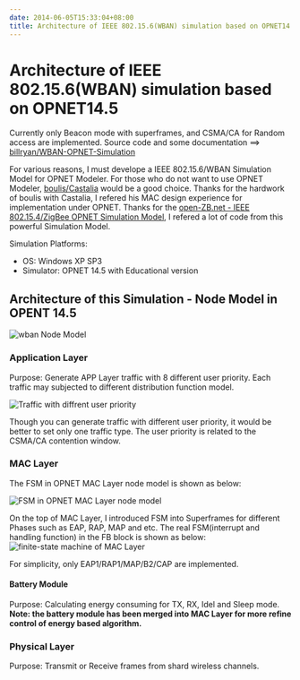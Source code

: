 ```yaml
---
date: 2014-06-05T15:33:04+08:00
title: Architecture of IEEE 802.15.6(WBAN) simulation based on OPNET14.5
---
```


# Architecture of IEEE 802.15.6(WBAN) simulation based on OPNET14.5

Currently only Beacon mode with superframes, and CSMA/CA for Random access are implemented. Source code and some documentation ==> [billryan/WBAN-OPNET-Simulation](https://github.com/billryan/WBAN-OPNET-Simulation)

For various reasons, I must develope a IEEE 802.15.6/WBAN Simulation Model for OPNET Modeler. For those who do not want to use OPNET Modeler, [boulis/Castalia](https://github.com/boulis/Castalia) would be a good choice. Thanks for the hardwork of boulis with Castalia, I refered his MAC design experience for implementation under OPNET. Thanks for the [open-ZB.net - IEEE 802.15.4/ZigBee OPNET Simulation Model](http://www.open-zb.net/wpan_simulator.php), I refered a lot of code from this powerful Simulation Model.

Simulation Platforms:  

- OS: Windows XP SP3  
- Simulator: OPNET 14.5 with Educational version  

## Architecture of this Simulation - Node Model in OPENT 14.5

![wban Node Model](http://7xojrx.com1.z0.glb.clouddn.com/images/misc/wban_opnet_node_model.png)
<!--more-->  

### Application Layer

Purpose: Generate APP Layer traffic with 8 different user priority. Each traffic may subjected to different distribution function model.

![Traffic with diffrent user priority](http://7xojrx.com1.z0.glb.clouddn.com/images/misc/wban_opnet_traffic_up.png)

Though you can generate traffic with different user priority, it would be better to set only one traffic type. The user priority is related to the CSMA/CA contention window.

### MAC Layer

The FSM in OPNET MAC Layer node model is shown as below:

![FSM in OPNET MAC Layer node model](http://7xojrx.com1.z0.glb.clouddn.com/images/misc/wban_opnet_mac_fsm.png)

On the top of MAC Layer, I introduced FSM into Superframes for different Phases such as EAP, RAP, MAP and etc. The real FSM(interrupt and handling function) in the FB block is shown as below:
![finite-state machine of MAC Layer](http://7xojrx.com1.z0.glb.clouddn.com/images/misc/wban_opnet_mac_state_fsm.png)

For simplicity, only EAP1/RAP1/MAP/B2/CAP are implemented.

#### Battery Module

Purpose: Calculating energy consuming for TX, RX, Idel and Sleep mode.
**Note: the battery module has been merged into MAC Layer for more refine control of energy based algorithm.**

### Physical Layer

Purpose: Transmit or Receive frames from shard wireless channels.